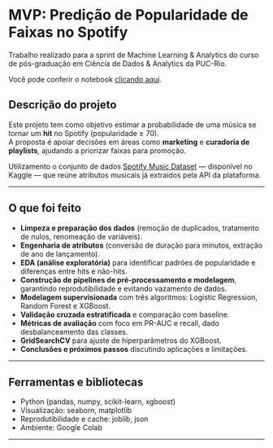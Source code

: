 # MVP: Predição de Popularidade de Faixas no Spotify

Trabalho realizado para a sprint de Machine Learning & Analytics do curso de pós-graduação em Ciência de Dados & Analytics da PUC-Rio.

Você pode conferir o notebook [clicando aqui](https://github.com/lauragonzaga/MVP-Spotify-Hits-ML/blob/main/MVP_Spotify_Tracks.ipynb).

## Descrição do projeto
Este projeto tem como objetivo estimar a probabilidade de uma música se tornar um **hit** no Spotify (popularidade ≥ 70).  
A proposta é apoiar decisões em áreas como **marketing** e **curadoria de playlists**, ajudando a priorizar faixas para promoção.  

Utilizamento o conjunto de dados [Spotify Music Dataset](https://www.kaggle.com/datasets/solomonameh/spotify-music-dataset) — disponível no Kaggle — que reúne atributos musicais já extraídos pela API da plataforma.

---

## O que foi feito
- **Limpeza e preparação dos dados** (remoção de duplicados, tratamento de nulos, renomeação de variáveis).  
- **Engenharia de atributos** (conversão de duração para minutos, extração de ano de lançamento).  
- **EDA (análise exploratória)** para identificar padrões de popularidade e diferenças entre hits e não-hits.
- **Construção de pipelines de pré-processamento e modelagem**, garantindo reprodutibilidade e evitando vazamento de dados. 
- **Modelagem supervisionada** com três algoritmos: Logistic Regression, Random Forest e XGBoost.  
- **Validação cruzada estratificada** e comparação com baseline.  
- **Métricas de avaliação** com foco em PR-AUC e recall, dado desbalanceamento das classes.  
- **GridSearchCV** para ajuste de hiperparâmetros do XGBoost.  
- **Conclusões e próximos passos** discutindo aplicações e limitações.  

---

## Ferramentas e bibliotecas
- Python (pandas, numpy, scikit-learn, xgboost)  
- Visualização: seaborn, matplotlib  
- Reprodutibilidade e cache: joblib, json  
- Ambiente: Google Colab  

---
